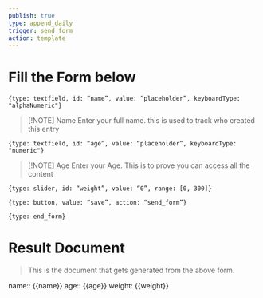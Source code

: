 ```yaml
---
publish: true
type: append_daily
trigger: send_form
action: template
---
```



# Fill the Form below


```obsidaction
{type: textfield, id: “name”, value: “placeholder”, keyboardType: "alphaNumeric"}
```


> [!NOTE] Name
> Enter your full name. this is used to track who created this entry


```obsidaction
{type: textfield, id: “age”, value: “placeholder”, keyboardType: "numeric"}
```


> [!NOTE] Age
> Enter your Age. This is to prove you can access all the content

```obsidaction
{type: slider, id: “weight”, value: “0”, range: [0, 300]}
```


```obsidaction
{type: button, value: “save”, action: “send_form”}
```

```obsidaction
{type: end_form}
```

# Result Document

> This is the document that gets generated from the above form.

name:: {{name}}
age:: {{age}}
weight: {{weight}}
